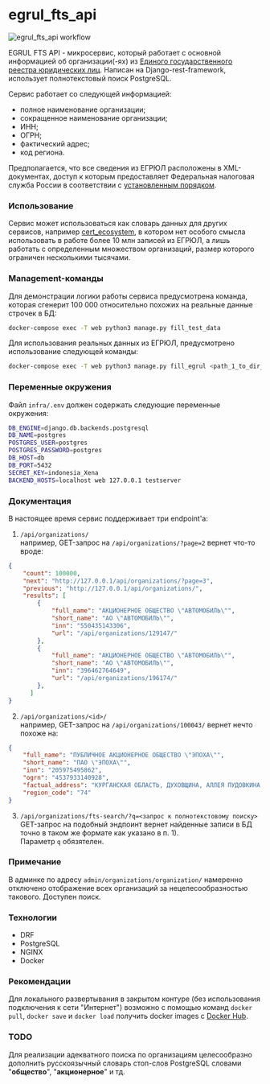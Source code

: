 # egrul_fts_api

![egrul_fts_api workflow](https://github.com/PrudyvusP/egrul_fts_api/actions/workflows/main.yml/badge.svg)


EGRUL FTS API - микросервис, который работает с основной информацией об организации(-ях)
из [Единого государственного реестра юридических лиц](https://ru.wikipedia.org/wiki/%D0%95%D0%B4%D0%B8%D0%BD%D1%8B%D0%B9_%D0%B3%D0%BE%D1%81%D1%83%D0%B4%D0%B0%D1%80%D1%81%D1%82%D0%B2%D0%B5%D0%BD%D0%BD%D1%8B%D0%B9_%D1%80%D0%B5%D0%B5%D1%81%D1%82%D1%80_%D1%8E%D1%80%D0%B8%D0%B4%D0%B8%D1%87%D0%B5%D1%81%D0%BA%D0%B8%D1%85_%D0%BB%D0%B8%D1%86).
Написан на Django-rest-framework, использует полнотекстовый поиск PostgreSQL.

Сервис работает со следующей информацией:
- полное наименование организации;
- сокращенное наименование организации;
- ИНН;
- ОГРН;
- фактический адрес;
- код региона.

Предполагается, что все сведения из ЕГРЮЛ расположены в XML-документах, доступ к которым
предоставляет Федеральная налоговая служба России в соответствии с
[установленным порядком](https://www.nalog.gov.ru/rn77/service/egrip2/access_order/).

### Использование
Сервис может использоваться как словарь данных для других сервисов, например [cert_ecosystem](https://github.com/PrudyvusP/cert_ecosystem),
в котором нет особого смысла использовать в работе более 10 млн записей из ЕГРЮЛ, а лишь работать
с определенным множеством организаций, размер которого ограничен несколькими тысячами.


### Management-команды

Для демонстрации логики работы сервиса предусмотрена команда, которая сгенерит 100 000 
относительно похожих на реальные данные строчек в БД:
```bash
docker-compose exec -T web python3 manage.py fill_test_data
```

Для использования реальных данных из ЕГРЮЛ, предусмотрено использование следующей команды:
```bash
docker-compose exec -T web python3 manage.py fill_egrul <path_1_to_dir_with_xml> <path_2_to_dir_with_xml>
```

### Переменные окружения
Файл ```infra/.env``` должен содержать следующие переменные окружения:
```bash
DB_ENGINE=django.db.backends.postgresql
DB_NAME=postgres
POSTGRES_USER=postgres
POSTGRES_PASSWORD=postgres
DB_HOST=db
DB_PORT=5432
SECRET_KEY=indonesia_Xena
BACKEND_HOSTS=localhost web 127.0.0.1 testserver
```

### Документация 
В настоящее время сервис поддерживает три endpoint'а: 

1) ```/api/organizations/```  
например, GET-запрос на ```/api/organizations/?page=2``` вернет что-то вроде:
```json
{
    "count": 100000,
    "next": "http://127.0.0.1/api/organizations/?page=3",
    "previous": "http://127.0.0.1/api/organizations/",
    "results": [
        {
            "full_name": "АКЦИОНЕРНОЕ ОБЩЕСТВО \"АВТОМОБИЛЬ\"",
            "short_name": "АО \"АВТОМОБИЛЬ\"",
            "inn": "550435143306",
            "url": "/api/organizations/129147/"
        },
        {
            "full_name": "АКЦИОНЕРНОЕ ОБЩЕСТВО \"АВТОМОБИЛЬ\"",
            "short_name": "АО \"АВТОМОБИЛЬ\"",
            "inn": "396462764649",
            "url": "/api/organizations/196174/"
        },
      ]
}
```

2) ```/api/organizations/<id>/```  
например, GET-запрос на ```/api/organizations/100043/``` вернет нечто похоже на:
```json
{
    "full_name": "ПУБЛИЧНОЕ АКЦИОНЕРНОЕ ОБЩЕСТВО \"ЭПОХА\"",
    "short_name": "ПАО \"ЭПОХА\"",
    "inn": "205975495862",
    "ogrn": "4537933140928",
    "factual_address": "КУРГАНСКАЯ ОБЛАСТЬ, ДУХОВЩИНА, АЛЛЕЯ ПУДОВКИНА 441, 950378",
    "region_code": "74"
}
```

3) ```/api/organizations/fts-search/?q=<запрос к полнотекстовому поиску>```  
GET-запрос на подобный эндпоинт вернет найденные записи в БД точно в таком же формате 
как указано в п. 1).  
Параметр ```q``` обязятелен.

### Примечание

В админке по адресу ```admin/organizations/organization/``` намеренно отключено отображение 
всех организаций за нецелесообразностью такового. Доступен поиск.

### Технологии

 - DRF
 - PostgreSQL
 - NGINX
 - Docker


### Рекомендации
Для локального развертывания в закрытом контуре (без использования подключения к сети "Интернет")
возможно с помощью команд ```docker pull```, ```docker save``` и ```docker load```
получить docker images с [Docker Hub](https://hub.docker.com/).

### TODO
Для реализации адекватного поиска по организациям целесообразно дополнить
русскоязычный словарь стоп-слов PostgreSQL словами "**общество**", "**акционерное**" и тд.